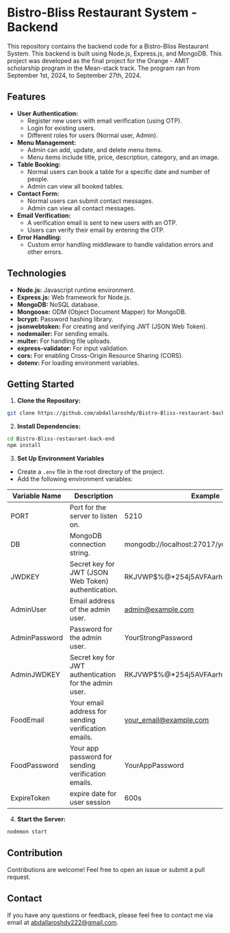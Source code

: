 # Bistro-Bliss Restaurant System - Backend

This repository contains the backend code for a Bistro-Bliss Restaurant System. This backend is built using Node.js, Express.js, and MongoDB.  This project was developed as the final project for the Orange - AMIT scholarship program in the Mean-stack track. The program ran from September 1st, 2024, to September 27th, 2024.

## Features

* **User Authentication:**
    * Register new users with email verification (using OTP).
    * Login for existing users.
    * Different roles for users (Normal user, Admin).
* **Menu Management:**
    * Admin can add, update, and delete menu items.
    * Menu items include title, price, description, category, and an image.
* **Table Booking:**
    * Normal users can book a table for a specific date and number of people.
    * Admin can view all booked tables.
* **Contact Form:**
    * Normal users can submit contact messages.
    * Admin can view all contact messages.
* **Email Verification:**
    * A verification email is sent to new users with an OTP.
    * Users can verify their email by entering the OTP.
* **Error Handling:**
    * Custom error handling middleware to handle validation errors and other errors.

## Technologies

* **Node.js:** Javascript runtime environment.
* **Express.js:** Web framework for Node.js.
* **MongoDB:** NoSQL database.
* **Mongoose:** ODM (Object Document Mapper) for MongoDB.
* **bcrypt:** Password hashing library.
* **jsonwebtoken:** For creating and verifying JWT (JSON Web Token).
* **nodemailer:** For sending emails.
* **multer:** For handling file uploads.
* **express-validator:** For input validation.
* **cors:** For enabling Cross-Origin Resource Sharing (CORS).
* **dotenv:** For loading environment variables.

## Getting Started

 1. **Clone the Repository:**
   ```bash
   git clone https://github.com/abdallaroshdy/Bistro-Bliss-restaurant-back-end.git
   ```
   
 2. **Install Dependencies:**
   ```bash
   cd Bistro-Bliss-restaurant-back-end
   npm install
   ```

  3. **Set Up Environment Variables**

* Create a `.env` file in the root directory of the project.
* Add the following environment variables:

| Variable Name | Description | Example |
|---|---|---|
| PORT | Port for the server to listen on. | 5210 |
| DB | MongoDB connection string. | mongodb://localhost:27017/your_database_name |
| JWDKEY | Secret key for JWT (JSON Web Token) authentication. | RKJVWP$%@*254j5AVFAarha |
| AdminUser | Email address of the admin user. | admin@example.com |
| AdminPassword | Password for the admin user. | YourStrongPassword |
| AdminJWDKEY | Secret key for JWT authentication for the admin user. |  RKJVWP$%@*254j5AVFAarha |
| FoodEmail | Your email address for sending verification emails. | your_email@example.com |
| FoodPassword | Your app password for sending verification emails. | YourAppPassword |
| ExpireToken | expire date for user session | 600s |
     
 4. **Start the Server:**
   ```bash
   nodemon start
   ```

## Contribution

Contributions are welcome! Feel free to open an issue or submit a pull request.

## Contact

If you have any questions or feedback, please feel free to contact me via email at abdallaroshdy222@gmail.com.
